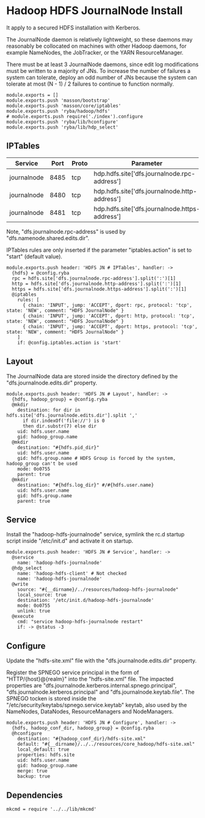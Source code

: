 # Hadoop HDFS JournalNode Install

It apply to a secured HDFS installation with Kerberos.

The JournalNode daemon is relatively lightweight, so these daemons may reasonably
be collocated on machines with other Hadoop daemons, for example NameNodes, the
JobTracker, or the YARN ResourceManager.

There must be at least 3 JournalNode daemons, since edit log modifications must
be written to a majority of JNs. To increase the number of failures a system
can tolerate, deploy an odd number of JNs because the system can tolerate at
most (N - 1) / 2 failures to continue to function normally.

    module.exports = []
    module.exports.push 'masson/bootstrap'
    module.exports.push 'masson/core/iptables'
    module.exports.push 'ryba/hadoop/hdfs'
    # module.exports.push require('./index').configure
    module.exports.push 'ryba/lib/hconfigure'
    module.exports.push 'ryba/lib/hdp_select'

## IPTables

| Service     | Port | Proto  | Parameter                                      |
|-------------|------|--------|------------------------------------------------|
| journalnode | 8485 | tcp    | hdp.hdfs.site['dfs.journalnode.rpc-address']   |
| journalnode | 8480 | tcp    | hdp.hdfs.site['dfs.journalnode.http-address']  |
| journalnode | 8481 | tcp    | hdp.hdfs.site['dfs.journalnode.https-address'] |

Note, "dfs.journalnode.rpc-address" is used by "dfs.namenode.shared.edits.dir".

IPTables rules are only inserted if the parameter "iptables.action" is set to
"start" (default value).

    module.exports.push header: 'HDFS JN # IPTables', handler: ->
      {hdfs} = @config.ryba
      rpc = hdfs.site['dfs.journalnode.rpc-address'].split(':')[1]
      http = hdfs.site['dfs.journalnode.http-address'].split(':')[1]
      https = hdfs.site['dfs.journalnode.https-address'].split(':')[1]
      @iptables
        rules: [
          { chain: 'INPUT', jump: 'ACCEPT', dport: rpc, protocol: 'tcp', state: 'NEW', comment: "HDFS JournalNode" }
          { chain: 'INPUT', jump: 'ACCEPT', dport: http, protocol: 'tcp', state: 'NEW', comment: "HDFS JournalNode" }
          { chain: 'INPUT', jump: 'ACCEPT', dport: https, protocol: 'tcp', state: 'NEW', comment: "HDFS JournalNode" }
        ]
        if: @config.iptables.action is 'start'

## Layout

The JournalNode data are stored inside the directory defined by the
"dfs.journalnode.edits.dir" property.

    module.exports.push header: 'HDFS JN # Layout', handler: ->
      {hdfs, hadoop_group} = @config.ryba
      @mkdir
        destination: for dir in hdfs.site['dfs.journalnode.edits.dir'].split ','
          if dir.indexOf('file://') is 0
          then dir.substr(7) else dir
        uid: hdfs.user.name
        gid: hadoop_group.name
      @mkdir
        destination: "#{hdfs.pid_dir}"
        uid: hdfs.user.name
        gid: hdfs.group.name # HDFS Group is forced by the system, hadoop_group can't be used
        mode: 0o0755
        parent: true
      @mkdir
        destination: "#{hdfs.log_dir}" #/#{hdfs.user.name}
        uid: hdfs.user.name
        gid: hdfs.group.name
        parent: true

## Service

Install the "hadoop-hdfs-journalnode" service, symlink the rc.d startup script
inside "/etc/init.d" and activate it on startup.

    module.exports.push header: 'HDFS JN # Service', handler: ->
      @service
        name: 'hadoop-hdfs-journalnode'
      @hdp_select
        name: 'hadoop-hdfs-client' # Not checked
        name: 'hadoop-hdfs-journalnode'
      @write
        source: "#{__dirname}/../resources/hadoop-hdfs-journalnode"
        local_source: true
        destination: '/etc/init.d/hadoop-hdfs-journalnode'
        mode: 0o0755
        unlink: true
      @execute
        cmd: "service hadoop-hdfs-journalnode restart"
        if: -> @status -3

## Configure

Update the "hdfs-site.xml" file with the "dfs.journalnode.edits.dir" property.

Register the SPNEGO service principal in the form of "HTTP/{host}@{realm}" into
the "hdfs-site.xml" file. The impacted properties are
"dfs.journalnode.kerberos.internal.spnego.principal",
"dfs.journalnode.kerberos.principal" and "dfs.journalnode.keytab.file". The
SPNEGO tocken is stored inside the "/etc/security/keytabs/spnego.service.keytab"
keytab, also used by the NameNodes, DataNodes, ResourceManagers and
NodeManagers.

    module.exports.push header: 'HDFS JN # Configure', handler: ->
      {hdfs, hadoop_conf_dir, hadoop_group} = @config.ryba
      @hconfigure
        destination: "#{hadoop_conf_dir}/hdfs-site.xml"
        default: "#{__dirname}/../../resources/core_hadoop/hdfs-site.xml"
        local_default: true
        properties: hdfs.site
        uid: hdfs.user.name
        gid: hadoop_group.name
        merge: true
        backup: true

## Dependencies

    mkcmd = require '../../lib/mkcmd'

